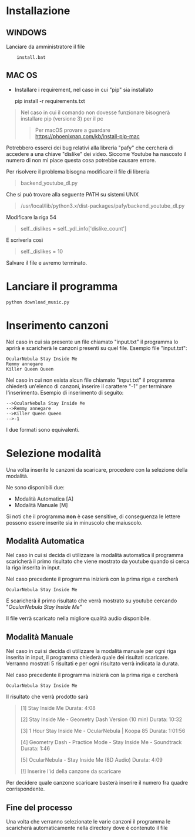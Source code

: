 
# Installazione 

## WINDOWS

Lanciare da amministratore il file 

        install.bat
        


## MAC OS

- Installare i requirement, nel caso in cui "pip" sia installato


    pip install -r requirements.txt


> Nel caso in cui il comando non dovesse funzionare bisognerà installare pip (versione 3) per il pc
> > Per macOS provare a guardare <a>https://phoenixnap.com/kb/install-pip-mac</a>

Potrebbero esserci dei bug relativi alla libreria "pafy" che cercherà di accedere a una chiave "dislike"
dei video. Siccome Youtube ha nascosto il numero di non mi piace questa cosa potrebbe causare errore. 

Per risolvere il problema bisogna modificare il file di libreria 

>backend_youtube_dl.py

Che si può trovare alla seguente PATH su sistemi UNIX

> /usr/local/lib/python3.x/dist-packages/pafy/backend_youtube_dl.py

Modificare la riga 54

>self._dislikes = self._ydl_info['dislike_count']

E scriverla così

>self._dislikes = 10

Salvare il file e avremo terminato.

# Lanciare il programma

    python download_music.py

# Inserimento canzoni

Nel caso in cui sia presente un file chiamato "input.txt" il programma lo aprirà e scaricherà le canzoni
presenti su quel file. Esempio file "input.txt":

    OcularNebula Stay Inside Me
    Remmy annegare
    Killer Queen Queen

Nel caso in cui non esista alcun file chiamato "input.txt" il programma chiederà un'elenco di canzoni, inserire
il carattere "-1" per terminare l'inserimento. Esempio di inserimento di seguito:

    -->OcularNebula Stay Inside Me
    -->Remmy annegare
    -->Killer Queen Queen    
    -->-1

I due formati sono equivalenti.

# Selezione modalità

Una volta inserite le canzoni da scaricare, procedere con la selezione della modalità. 

Ne sono disponibili due:
- Modalità Automatica [A]
- Modalità Manuale [M]

Si noti che il programma **non** è case sensitive, di conseguenza le lettere possono essere inserite sia in minuscolo che maiuscolo.

## Modalità Automatica

Nel caso in cui si decida di utilizzare la modalità automatica il programma scaricherà il primo risultato che viene mostrato da youtube
quando si cerca la riga inserita in input.

Nel caso precedente il programma inizierà con la prima riga e cercherà

    OcularNebula Stay Inside Me

E scaricherà il primo risultato che verrà mostrato su youtube cercando "*OcularNebula Stay Inside Me*"

Il file verrà scaricato nella migliore qualità audio disponibile.

## Modalità Manuale

Nel caso in cui si decida di utilizzare la modalità manuale per ogni riga inserita in input, il programma chiederà
quale dei risultati scaricare. Verranno mostrati 5 risultati e per ogni risultato verrà indicata la durata.

Nel caso precedente il programma inizierà con la prima riga e cercherà

    OcularNebula Stay Inside Me

Il risultato che verrà prodotto sarà

>
>[1] Stay Inside Me Durata: 4:08
>
>[2] Stay Inside Me - Geometry Dash Version (10 min) Durata: 10:32
>
>[3] 1 Hour Stay Inside Me - OcularNebula | Koopa 85 Durata: 1:01:56
>
>[4] Geometry Dash - Practice Mode - Stay Inside Me - Soundtrack Durata: 1:46
>
>[5] OcularNebula - Stay Inside Me (8D Audio) Durata: 4:09
>
>[!] Inserire l'id della canzone da scaricare
>

Per decidere quale canzone scaricare basterà inserire il numero fra quadre corrispondente.

## Fine del processo

Una volta che verranno selezionate le varie canzoni il programma le scaricherà automaticamente nella directory
dove è contenuto il file


